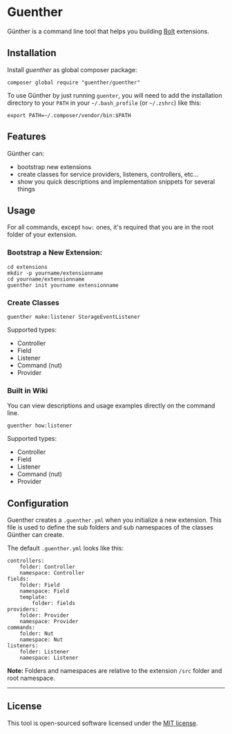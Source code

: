 Guenther
========

Günther is a command line tool that helps you building [Bolt][bolt] extensions. 

## Installation

Install *guenther* as global composer package:
```
composer global require "guenther/guenther"
```

To use Günther by just running `guenter`, you will need to add the installation
directory to your `PATH` in your `~/.bash_profile` (or `~/.zshrc`) like this:

```
export PATH=~/.composer/vendor/bin:$PATH
```

## Features

Günther can:

 - bootstrap new extensions
 - create classes for service providers, listeners, controllers, etc…
 - show you quick descriptions and implementation snippets for several things

## Usage

For all commands, except `how:` ones, it's required that you are in the root folder of your
extension.

###  Bootstrap a New Extension:

```
cd extensions
mkdir -p yourname/extensionname
cd yourname/extensionname
guenther init yourname extensionname
```

### Create Classes

```
guenther make:listener StorageEventListener
```

Supported types:

 - Controller
 - Field
 - Listener
 - Command (nut)
 - Provider

### Built in Wiki

You can view descriptions and usage examples directly on the command line.

```
guenther how:listener
```

Supported types:
- Controller
- Field
- Listener
- Command (nut)
- Provider

## Configuration

Guenther creates a `.guenther.yml` when you initialize a new extension. This
file is used to define the sub folders and sub namespaces of the classes Günther
can create.

The default `.guenther.yml` looks like this:

```
controllers:
    folder: Controller
    namespace: Controller
fields:
    folder: Field
    namespace: Field
    template:
        folder: fields
providers:
    folder: Provider
    namespace: Provider
commands:
    folder: Nut
    namespace: Nut
listeners:
    folder: Listener
    namespace: Listener
```

**Note:** Folders and namespaces are relative to the extension `/src` folder and
root namespace.

---

## License

This tool is open-sourced software licensed under the [MIT license][mit].


[bolt]: https://bolt.cm/
[mit]: http://opensource.org/licenses/MIT
